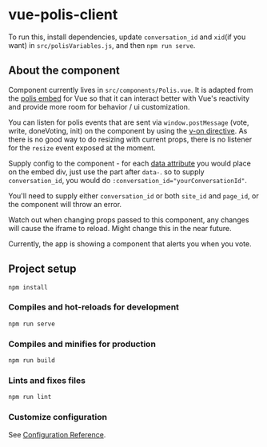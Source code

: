 # vue-polis-client
To run this, install dependencies, update `conversation_id` and `xid`(if you want) in `src/polisVariables.js`, and then `npm run serve`.

## About the component
Component currently lives in `src/components/Polis.vue`. It is adapted from the [polis embed](https://pol.is/embed.js) for Vue so that it can interact better with Vue's reactivity and provide more room for behavior / ui customization.

You can listen for polis events that are sent via `window.postMessage` (vote, write, doneVoting, init) on the component by using the [v-on directive](https://vuejs.org/v2/guide/events.html). As there is no good way to do resizing with current props, there is no listener for the `resize` event exposed at the moment.

Supply config to the component - for each [data attribute](https://roamresearch.com/#/app/polis-methods/page/urQE1Ik_L) you would place on the embed div, just use the part after `data-`. so to supply `conversation_id`, you would do `:conversation_id="yourConversationId"`.

You'll need to supply either `conversation_id` or both `site_id` and `page_id`, or the component will throw an error.

Watch out when changing props passed to this component, any changes will cause the iframe to reload. Might change this in the near future.

Currently, the app is showing a component that alerts you when you vote.

## Project setup
```
npm install
```

### Compiles and hot-reloads for development
```
npm run serve
```

### Compiles and minifies for production
```
npm run build
```

### Lints and fixes files
```
npm run lint
```

### Customize configuration
See [Configuration Reference](https://cli.vuejs.org/config/).
